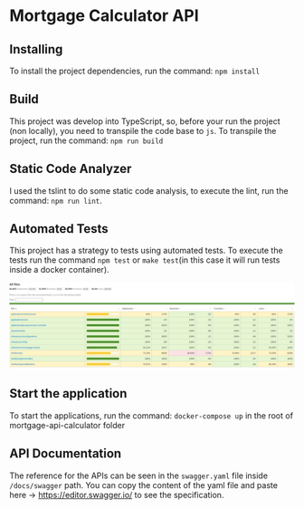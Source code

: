 # Mortgage Calculator API

## Installing

To install the project dependencies, run the command: `npm install`

## Build

This project was develop into TypeScript, so, before your run the project (non locally), you need to transpile the code base to `js`. To transpile the project, run the command: `npm run build`

## Static Code Analyzer

I used the tslint to do some static code analysis, to execute the lint, run the command: `npm run lint`.

## Automated Tests

This project has a strategy to tests using automated tests. To execute the tests run the command `npm test` or `make test`(in this case it will run tests inside a docker container).

![Test coverage](/docs//images/test-coverage.jpg)

## Start the application

To start the applications, run the command: `docker-compose up` in the root of mortgage-api-calculator folder

## API Documentation

The reference for the APIs can be seen in the `swagger.yaml` file inside `/docs/swagger` path. You can copy the content of the yaml file and paste here -> https://editor.swagger.io/ to see the specification.
